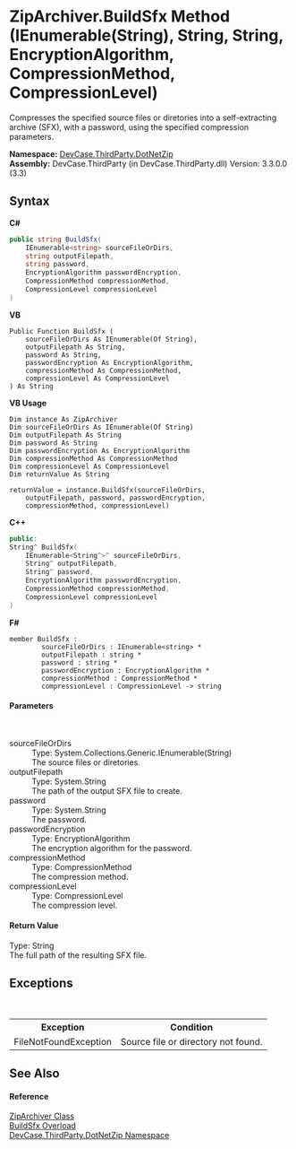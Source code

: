 # ZipArchiver.BuildSfx Method (IEnumerable(String), String, String, EncryptionAlgorithm, CompressionMethod, CompressionLevel)
 

Compresses the specified source files or diretories into a self-extracting archive (SFX), with a password, using the specified compression parameters.

**Namespace:**&nbsp;<a href="N_DevCase_ThirdParty_DotNetZip">DevCase.ThirdParty.DotNetZip</a><br />**Assembly:**&nbsp;DevCase.ThirdParty (in DevCase.ThirdParty.dll) Version: 3.3.0.0 (3.3)

## Syntax

**C#**<br />
``` C#
public string BuildSfx(
	IEnumerable<string> sourceFileOrDirs,
	string outputFilepath,
	string password,
	EncryptionAlgorithm passwordEncryption,
	CompressionMethod compressionMethod,
	CompressionLevel compressionLevel
)
```

**VB**<br />
``` VB
Public Function BuildSfx ( 
	sourceFileOrDirs As IEnumerable(Of String),
	outputFilepath As String,
	password As String,
	passwordEncryption As EncryptionAlgorithm,
	compressionMethod As CompressionMethod,
	compressionLevel As CompressionLevel
) As String
```

**VB Usage**<br />
``` VB Usage
Dim instance As ZipArchiver
Dim sourceFileOrDirs As IEnumerable(Of String)
Dim outputFilepath As String
Dim password As String
Dim passwordEncryption As EncryptionAlgorithm
Dim compressionMethod As CompressionMethod
Dim compressionLevel As CompressionLevel
Dim returnValue As String

returnValue = instance.BuildSfx(sourceFileOrDirs, 
	outputFilepath, password, passwordEncryption, 
	compressionMethod, compressionLevel)
```

**C++**<br />
``` C++
public:
String^ BuildSfx(
	IEnumerable<String^>^ sourceFileOrDirs, 
	String^ outputFilepath, 
	String^ password, 
	EncryptionAlgorithm passwordEncryption, 
	CompressionMethod compressionMethod, 
	CompressionLevel compressionLevel
)
```

**F#**<br />
``` F#
member BuildSfx : 
        sourceFileOrDirs : IEnumerable<string> * 
        outputFilepath : string * 
        password : string * 
        passwordEncryption : EncryptionAlgorithm * 
        compressionMethod : CompressionMethod * 
        compressionLevel : CompressionLevel -> string 

```


#### Parameters
&nbsp;<dl><dt>sourceFileOrDirs</dt><dd>Type: System.Collections.Generic.IEnumerable(String)<br />The source files or diretories.</dd><dt>outputFilepath</dt><dd>Type: System.String<br />The path of the output SFX file to create.</dd><dt>password</dt><dd>Type: System.String<br />The password.</dd><dt>passwordEncryption</dt><dd>Type: EncryptionAlgorithm<br />The encryption algorithm for the password.</dd><dt>compressionMethod</dt><dd>Type: CompressionMethod<br />The compression method.</dd><dt>compressionLevel</dt><dd>Type: CompressionLevel<br />The compression level.</dd></dl>

#### Return Value
Type: String<br />The full path of the resulting SFX file.

## Exceptions
&nbsp;<table><tr><th>Exception</th><th>Condition</th></tr><tr><td>FileNotFoundException</td><td>Source file or directory not found.</td></tr></table>

## See Also


#### Reference
<a href="T_DevCase_ThirdParty_DotNetZip_ZipArchiver">ZipArchiver Class</a><br /><a href="Overload_DevCase_ThirdParty_DotNetZip_ZipArchiver_BuildSfx">BuildSfx Overload</a><br /><a href="N_DevCase_ThirdParty_DotNetZip">DevCase.ThirdParty.DotNetZip Namespace</a><br />